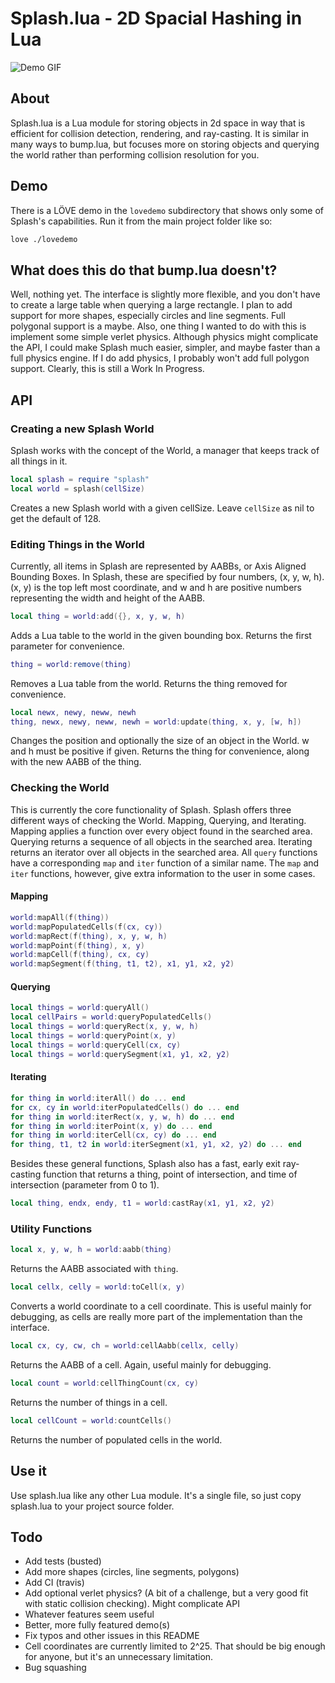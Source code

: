 # Splash.lua - 2D Spacial Hashing in Lua

![Demo GIF](https://github.com/bakpakin/Splash.lua/raw/master/res/demo.gif)

## About
Splash.lua is a Lua module for storing objects in 2d space in way that is
efficient for collision detection, rendering, and ray-casting. It is similar
in many ways to bump.lua, but focuses more on storing objects and querying the
world rather than performing collision resolution for you.

## Demo
There is a LÖVE demo in the `lovedemo` subdirectory that shows only some of
Splash's capabilities. Run it from the main project folder like so:
```bash
love ./lovedemo
```

## What does this do that bump.lua doesn't?
Well, nothing yet. The interface is slightly more flexible, and you don't have
to create a large table when querying a large rectangle.
I plan to add support for more shapes, especially circles and line segments.
Full polygonal support is a maybe. Also, one thing I wanted to do with this is
implement some simple verlet physics. Although physics might complicate the API,
I could make Splash much easier, simpler, and maybe faster than a full physics
engine. If I do add physics, I probably won't add full polygon support.
Clearly, this is still a Work In Progress.

## API

### Creating a new Splash World
Splash works with the concept of the World, a manager that keeps track of all
things in it.
```lua
local splash = require "splash"
local world = splash(cellSize)
```
Creates a new Splash world with a given cellSize. Leave `cellSize` as nil to get
the default of 128.

### Editing Things in the World
Currently, all items in Splash are represented by AABBs, or Axis Aligned
Bounding Boxes. In Splash, these are specified by four numbers, (x, y, w, h).
(x, y) is the top left most coordinate, and w and h are positive numbers
representing the width and height of the AABB.

```lua
local thing = world:add({}, x, y, w, h)
```
Adds a Lua table to the world in the given bounding box. Returns the first
parameter for convenience.

```lua
thing = world:remove(thing)
```
Removes a Lua table from the world. Returns the thing removed for convenience.

```lua
local newx, newy, neww, newh
thing, newx, newy, neww, newh = world:update(thing, x, y, [w, h])
```
Changes the position and optionally the size of an object in the World. w and h
must be positive if given. Returns the thing for convenience, along with the new
AABB of the thing.

### Checking the World

This is currently the core functionality of Splash. Splash offers three
different ways of checking the World. Mapping, Querying, and Iterating.
Mapping applies a function over every object found in the searched area.
Querying returns a sequence of all objects in the searched area. Iterating
returns an iterator over all objects in the searched area. All `query` functions
have a corresponding `map` and `iter` function of a similar name. The `map` and
`iter` functions, however, give extra information to the user in some cases.

#### Mapping
```lua
world:mapAll(f(thing))
world:mapPopulatedCells(f(cx, cy))
world:mapRect(f(thing), x, y, w, h)
world:mapPoint(f(thing), x, y)
world:mapCell(f(thing), cx, cy)
world:mapSegment(f(thing, t1, t2), x1, y1, x2, y2)
```

#### Querying
```lua
local things = world:queryAll()
local cellPairs = world:queryPopulatedCells()
local things = world:queryRect(x, y, w, h)
local things = world:queryPoint(x, y)
local things = world:queryCell(cx, cy)
local things = world:querySegment(x1, y1, x2, y2)
```

#### Iterating
```lua
for thing in world:iterAll() do ... end
for cx, cy in world:iterPopulatedCells() do ... end
for thing in world:iterRect(x, y, w, h) do ... end
for thing in world:iterPoint(x, y) do ... end
for thing in world:iterCell(cx, cy) do ... end
for thing, t1, t2 in world:iterSegment(x1, y1, x2, y2) do ... end
```

Besides these general functions, Splash also has a fast, early exit
ray-casting function that returns a thing, point of intersection, and time
of intersection (parameter from 0 to 1).
```lua
local thing, endx, endy, t1 = world:castRay(x1, y1, x2, y2)
```

### Utility Functions
```lua
local x, y, w, h = world:aabb(thing)
```
Returns the AABB associated with `thing`.

```lua
local cellx, celly = world:toCell(x, y)
```
Converts a world coordinate to a cell coordinate. This is useful mainly for
debugging, as cells are really more part of the implementation than the
interface.

```lua
local cx, cy, cw, ch = world:cellAabb(cellx, celly)
```
Returns the AABB of a cell. Again, useful mainly for debugging.

```lua
local count = world:cellThingCount(cx, cy)
```
Returns the number of things in a cell.

```lua
local cellCount = world:countCells()
```
Returns the number of populated cells in the world.

## Use it
Use splash.lua like any other Lua module. It's a single file, so just copy
splash.lua to your project source folder.

## Todo
* Add tests (busted)
* Add more shapes (circles, line segments, polygons)
* Add CI (travis)
* Add optional verlet physics? (A bit of a challenge, but a very good fit with
    static collision checking). Might complicate API
* Whatever features seem useful
* Better, more fully featured demo(s)
* Fix typos and other issues in this README
* Cell coordinates are currently limited to 2^25. That should be big enough for
anyone, but it's an unnecessary limitation.
* Bug squashing
